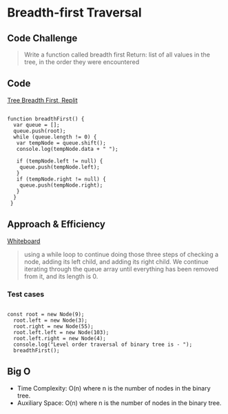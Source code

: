 # Breadth-first Traversal

## Code Challenge

>Write a function called breadth first
Return: list of all values in the tree, in the order they were encountered

## Code

[Tree Breadth First, Replit](https://replit.com/@VonArzu/Tree-Breadth-First#index.js)

```

function breadthFirst() {
  var queue = [];
  queue.push(root);
  while (queue.length != 0) {
   var tempNode = queue.shift();
   console.log(tempNode.data + " ");

   if (tempNode.left != null) {
    queue.push(tempNode.left);
   }
   if (tempNode.right != null) {
    queue.push(tempNode.right);
   }
  }
 }

```

## Approach & Efficiency

[Whiteboard]()

> using a while loop to continue doing those three steps of checking a node, adding its left child, and adding its right child. We continue iterating through the queue array until everything has been removed from it, and its length is 0.

### Test cases

```

const root = new Node(9);
  root.left = new Node(3);
  root.right = new Node(55);
  root.left.left = new Node(103);
  root.left.right = new Node(4);
  console.log("Level order traversal of binary tree is - ");
  breadthFirst();

```

## Big O

- Time Complexity: O(n) where n is the number of nodes in the binary tree.
- Auxiliary Space: O(n) where n is the number of nodes in the binary tree.
